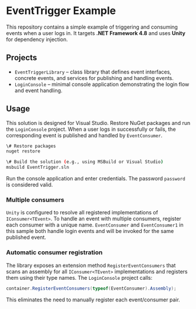 # EventTrigger Example

This repository contains a simple example of triggering and consuming events when a user logs in. It targets **.NET Framework 4.8** and uses **Unity** for dependency injection.

## Projects

- `EventTriggerLibrary` &ndash; class library that defines event interfaces, concrete events, and services for publishing and handling events.
- `LoginConsole` &ndash; minimal console application demonstrating the login flow and event handling.

## Usage

This solution is designed for Visual Studio. Restore NuGet packages and run the `LoginConsole` project. When a user logs in successfully or fails, the corresponding event is published and handled by `EventConsumer`.

```bash
\# Restore packages
nuget restore

\# Build the solution (e.g., using MSBuild or Visual Studio)
msbuild EventTrigger.sln
```

Run the console application and enter credentials. The password `password` is considered valid.

### Multiple consumers

`Unity` is configured to resolve all registered implementations of `IConsumer<TEvent>`.
To handle an event with multiple consumers, register each consumer with a unique
name. `EventConsumer` and `EventConsumer1` in this sample both handle login
events and will be invoked for the same published event.

### Automatic consumer registration

The library exposes an extension method `RegisterEventConsumers` that scans an
assembly for all `IConsumer<TEvent>` implementations and registers them using
their type names. The `LoginConsole` project calls:

```csharp
container.RegisterEventConsumers(typeof(EventConsumer).Assembly);
```

This eliminates the need to manually register each event/consumer pair.
